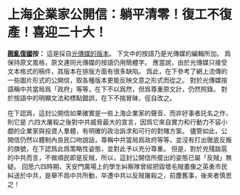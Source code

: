 # 上海企業家公開信：躺平清零！復工不復產！喜迎二十大！

**[戡亂復國](mailto:rebld-roc@protonmail.com)按：**
這是採自[光傳媒的版本](https://ipkmedia.com/143034/)。
下文中的按語乃是光傳媒的編輯所加。
爲保持原文風格，原文連同光傳媒的按語仍用簡體字。
應當說，由於光傳媒只接受文本格式的稿件，其版本在排版方面有很多缺陷。
爲此，在下參考了網上流傳的一些圖片形式的公開信，取各種版本更能反映文意之形式而從之。
對於光傳媒按語稱中共當局爲「政府」等等，在下不以爲然，但爲尊重原文計，仍然照錄。
對於按語中的明顯文法和標點錯誤，在下不揣冒昧，徑自改之。

在下認爲，這封公開信如果確實是一些上海企業家的聲音、而非好事者託名之作，則它是
六四大屠殺之後對中共威脅最大的宣言，因爲它來自實力和行動力不容小覷的企業家與投資人羣體，有明確的政治訴求和可行的對賭方案。
儘管如此，公開信仍然以體制內良民口吻說話，尊稱中共當局爲政府等等，並沒有打出徹底反叛的旗號，在下認爲此爲策略性姿態，並對此予以充分尊重。
但是，對於兇殘跋扈的中共而言，不做順民即是反賊，所以，這封公開信所擺出的姿態已屬「反賊」無疑。
回思六四時期，天安門廣場上的學生糾察隊曾經把毀壞毛賊畫像之英勇市民糾送於中共，是舉不爲中共所動，卒遭中共以反賊屠殺之，前塵舊事，後來者慎思之！
